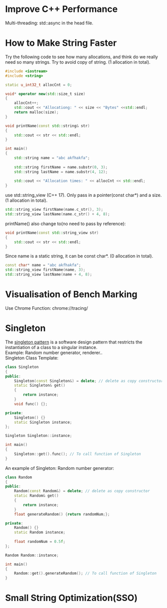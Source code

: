 # Improve C++ Performance
Multi-threading: std::async in the <future> head file.
	
# How to Make String Faster
Try the following code to see how many allocations, and think do we really need so many strings. Try to avoid copy of string.
(1 allocation in total).
``` cpp
#include <iostream>
#include <string>

static u_int32_t allocCnt = 0;

void* operator new(std::size_t size)
{
    allocCnt++;
    std::cout << "Allocationg: " << size << "Bytes" <<std::endl;
    return malloc(size);
}

void printName(const std::string& str)
{
    std::cout << str << std::endl;
}

int main()
{
    std::string name = "abc akfhakfa";
    
    std::string firstName = name.substr(0, 3);
    std::string lastName = name.substr(4, 12);
    
    std::cout << "Allocation times: " << allocCnt << std::endl;
}
```

use std::string_view (C++ 17). Only pass in a pointer(const char*) and a size. (1 allocation in total).
``` cpp
std::string_view firstName(name.c_str(), 3);
std::string_view lastName(name.c_str() + 4, 8);
```

printName() also change to(no need to pass by reference):
``` cpp
void printName(const std::string_view str)
{
    std::cout << str << std::endl;
}
```

Since name is a static string, it can be const char*. (0 allocation in total).
``` cpp
const char* name = "abc akfhakfa";
std::string_view firstName(name, 3);
std::string_view lastName(name + 4, 8);
```
	
# Visualisation of Bench Marking
Use Chrome Function: chrome://tracing/
	
# Singleton
The [singleton pattern](https://en.wikipedia.org/wiki/Singleton_pattern) is a software design pattern that restricts the instantiation of a class to a singular instance.  
Example: Random number generator, renderer..  
Singleton Class Template:
``` cpp
class Singleton
{
public:
    Singleton(const Singleton&) = delete; // delete as copy constructor
    static Singleton& get()
    {
        return instance;
    }
    void func() {};

private:
    Singleton() {}
    static Singleton instance;
};

Singleton Singleton::instance;

int main()
{
    Singleton::get().func(); // To call function of Singleton
}
```

An example of Singleton: Random number generator:
``` cpp
class Random
{
public:
    Random(const Random&) = delete; // delete as copy constructor
    static Random& get()
    {
        return instance;
    }
    float generateRandom() {return randomNum;};

private:
    Random() {}
    static Random instance;
     
    float randomNum = 0.5f;
};

Random Random::instance;

int main()
{
    Random::get().generateRandom(); // To call function of Singleton
}
```
	
# Small String Optimization(SSO)
